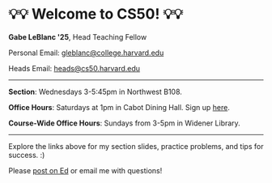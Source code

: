 # 💡💡 Welcome to CS50! 💡💡

**Gabe LeBlanc '25**, Head Teaching Fellow

Personal Email: gleblanc@college.harvard.edu 

Heads Email: heads@cs50.harvard.edu

-----

**Section**: Wednesdays 3-5:45pm in Northwest B108. 

**Office Hours**: Saturdays at 1pm in Cabot Dining Hall. Sign up [here](https://harvard.cs50.me/hours).

**Course-Wide Office Hours**: Sundays from 3-5pm in Widener Library. 

-----

Explore the links above for my section slides, practice problems, and tips for success. :)

Please [post on Ed](https://cs50.harvard.edu/college/2023/fall/ed/) or email me with questions!


